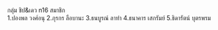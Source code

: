 กลุ่ม ชิป&เดว n16
สมาชิก  
1.ปองพล วงศ์อนุ
2.ภุรกร ลือบานะ
3.ธนบูรณ์ ลาทำ
4.ธนาคาร เสกรัมย์
5.ธิดารัตน์ บุตรพรม 
